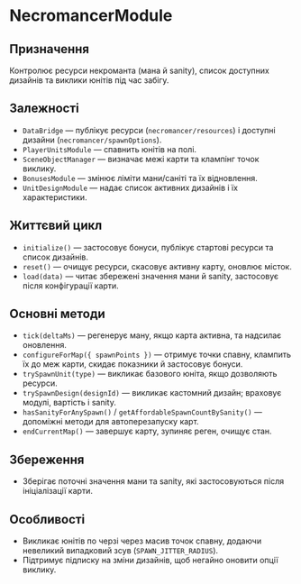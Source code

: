 # NecromancerModule

## Призначення
Контролює ресурси некроманта (мана й sanity), список доступних дизайнів та виклики юнітів під час забігу.

## Залежності
- `DataBridge` — публікує ресурси (`necromancer/resources`) і доступні дизайни (`necromancer/spawnOptions`).
- `PlayerUnitsModule` — спавнить юнітів на полі.
- `SceneObjectManager` — визначає межі карти та клампінг точок виклику.
- `BonusesModule` — змінює ліміти мани/саніті та їх відновлення.
- `UnitDesignModule` — надає список активних дизайнів і їх характеристики.

## Життєвий цикл
- `initialize()` — застосовує бонуси, публікує стартові ресурси та список дизайнів.
- `reset()` — очищує ресурси, скасовує активну карту, оновлює місток.
- `load(data)` — читає збережені значення мани й sanity, застосовує після конфігурації карти.

## Основні методи
- `tick(deltaMs)` — регенерує ману, якщо карта активна, та надсилає оновлення.
- `configureForMap({ spawnPoints })` — отримує точки спавну, клампить їх до меж карти, скидає показники й застосовує бонуси.
- `trySpawnUnit(type)` — викликає базового юніта, якщо дозволяють ресурси.
- `trySpawnDesign(designId)` — викликає кастомний дизайн; враховує модулі, вартість і sanity.
- `hasSanityForAnySpawn()` / `getAffordableSpawnCountBySanity()` — допоміжні методи для автоперезапуску карт.
- `endCurrentMap()` — завершує карту, зупиняє реген, очищує стан.

## Збереження
- Зберігає поточні значення мани та sanity, які застосовуються після ініціалізації карти.

## Особливості
- Викликає юнітів по черзі через масив точок спавну, додаючи невеликий випадковий зсув (`SPAWN_JITTER_RADIUS`).
- Підтримує підписку на зміни дизайнів, щоб негайно оновити опції виклику.

